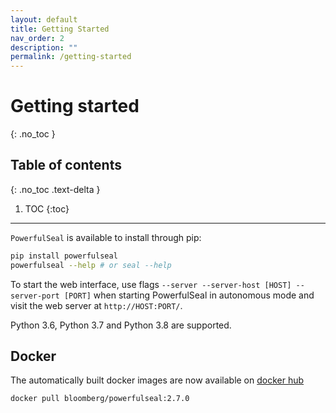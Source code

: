```yaml
---
layout: default
title: Getting Started
nav_order: 2
description: ""
permalink: /getting-started
---
```


# Getting started
{: .no_toc }

## Table of contents
{: .no_toc .text-delta }

1. TOC
{:toc}

---

`PowerfulSeal` is available to install through pip:

```sh
pip install powerfulseal
powerfulseal --help # or seal --help
```

To start the web interface, use flags `--server --server-host [HOST] --server-port [PORT]` when starting PowerfulSeal in autonomous mode and visit the web server at `http://HOST:PORT/`.

Python 3.6, Python 3.7 and Python 3.8 are supported.


## Docker

The automatically built docker images are now available on [docker hub](https://hub.docker.com/_/powerfulseal)

```sh
docker pull bloomberg/powerfulseal:2.7.0
```
